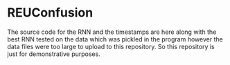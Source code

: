 # REUConfusion
The source code for the RNN and the timestamps are here along with the best RNN tested on the data which was pickled in the program however the data files were too large to upload to this repository. So this repository is just for demonstrative purposes.

